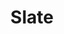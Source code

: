 ---
templateKey: blog-post
featuredpost: false
featuredimage: /assets/Slate.png
title: Slate
description: Mineral
testfield: 1152
---